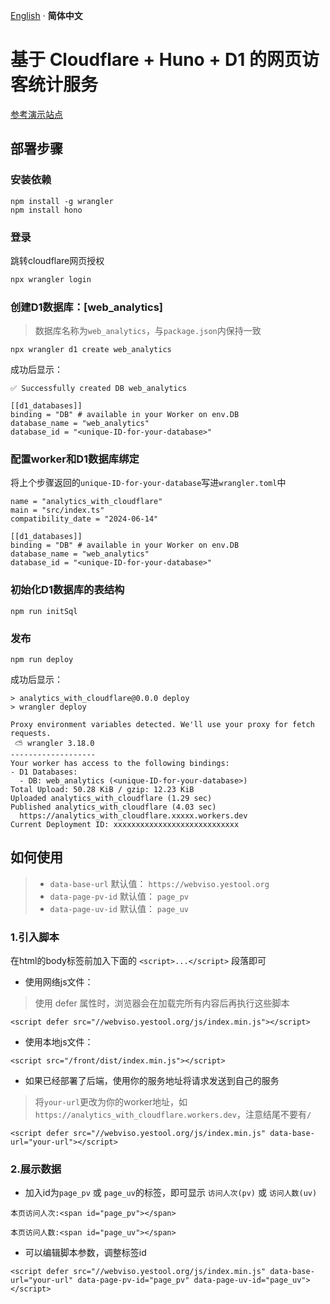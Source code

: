 [English](./README.md) · **简体中文**

# 基于 Cloudflare + Huno + D1 的网页访客统计服务

[参考演示站点](https://webviso.yestool.org/)

## 部署步骤

### 安装依赖

```
npm install -g wrangler
npm install hono
```

### 登录

跳转cloudflare网页授权
```bash
npx wrangler login
```

### 创建D1数据库：[web_analytics]

> 数据库名称为`web_analytics`，与`package.json`内保持一致

```
npx wrangler d1 create web_analytics
```

成功后显示：
```
✅ Successfully created DB web_analytics

[[d1_databases]]
binding = "DB" # available in your Worker on env.DB
database_name = "web_analytics"
database_id = "<unique-ID-for-your-database>"
```

### 配置worker和D1数据库绑定

将上个步骤返回的`unique-ID-for-your-database`写进`wrangler.toml`中

```
name = "analytics_with_cloudflare"
main = "src/index.ts"
compatibility_date = "2024-06-14"

[[d1_databases]]
binding = "DB" # available in your Worker on env.DB
database_name = "web_analytics"
database_id = "<unique-ID-for-your-database>"
```


### 初始化D1数据库的表结构

```
npm run initSql
```


### 发布

```
npm run deploy
```

成功后显示：
```
> analytics_with_cloudflare@0.0.0 deploy
> wrangler deploy

Proxy environment variables detected. We'll use your proxy for fetch requests.
 ⛅️ wrangler 3.18.0
-------------------
Your worker has access to the following bindings:
- D1 Databases:
  - DB: web_analytics (<unique-ID-for-your-database>)
Total Upload: 50.28 KiB / gzip: 12.23 KiB
Uploaded analytics_with_cloudflare (1.29 sec)
Published analytics_with_cloudflare (4.03 sec)
  https://analytics_with_cloudflare.xxxxx.workers.dev
Current Deployment ID: xxxxxxxxxxxxxxxxxxxxxxxxxxxx
```


## 如何使用
> - `data-base-url` 默认值： `https://webviso.yestool.org`
> - `data-page-pv-id` 默认值： `page_pv`
> - `data-page-uv-id` 默认值： `page_uv`
### 1.引入脚本
在html的body标签前加入下面的 `<script>...</script>` 段落即可

- 使用网络js文件：
> 使用 defer 属性时，浏览器会在加载完所有内容后再执行这些脚本
```
<script defer src="//webviso.yestool.org/js/index.min.js"></script>
```
- 使用本地js文件：
```
<script src="/front/dist/index.min.js"></script>
```
- 如果已经部署了后端，使用你的服务地址将请求发送到自己的服务
> 将`your-url`更改为你的worker地址，如`https://analytics_with_cloudflare.workers.dev`，注意结尾不要有`/`

```
<script defer src="//webviso.yestool.org/js/index.min.js" data-base-url="your-url"></script>
```

### 2.展示数据

- 加入id为`page_pv` 或 `page_uv`的标签，即可显示 `访问人次(pv)` 或 `访问人数(uv)`
```
本页访问人次:<span id="page_pv"></span>

本页访问人数:<span id="page_uv"></span>
```
- 可以编辑脚本参数，调整标签id
```
<script defer src="//webviso.yestool.org/js/index.min.js" data-base-url="your-url" data-page-pv-id="page_pv" data-page-uv-id="page_uv"></script>
```


